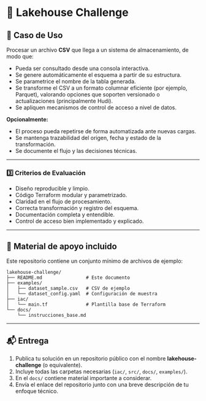 # 🧩 Lakehouse Challenge

## 📖 Caso de Uso

Procesar un archivo **CSV** que llega a un sistema de almacenamiento, de modo que:

* Pueda ser consultado desde una consola interactiva.
* Se genere automáticamente el esquema a partir de su estructura.
* Se parametrice el nombre de la tabla generada.
* Se transforme el CSV a un formato columnar eficiente (por ejemplo, Parquet), valorando opciones que soporten versionado o actualizaciones (principalmente Hudi).
* Se apliquen mecanismos de control de acceso a nivel de datos.

**Opcionalmente:**

* El proceso pueda repetirse de forma automatizada ante nuevas cargas.
* Se mantenga trazabilidad del origen, fecha y estado de la transformación.
* Se documente el flujo y las decisiones técnicas.

---

### 3️⃣ Criterios de Evaluación

* Diseño reproducible y limpio.
* Código Terraform modular y parametrizado.
* Claridad en el flujo de procesamiento.
* Correcta transformación y registro del esquema.
* Documentación completa y entendible.
* Control de acceso bien implementado y explicado.

---

## 🧩 Material de apoyo incluido

Este repositorio contiene un conjunto mínimo de archivos de ejemplo:

```
lakehouse-challenge/
├── README.md                # Este documento
├── examples/
│   ├── dataset_sample.csv   # CSV de ejemplo
│   └── dataset_config.yaml  # Configuración de muestra
├── iac/
│   └── main.tf              # Plantilla base de Terraform
└── docs/
    └── instrucciones_base.md
```

---

## 📬 Entrega

1. Publica tu solución en un repositorio público con el nombre **lakehouse-challenge** (o equivalente).
2. Incluye todas las carpetas necesarias (`iac/`, `src/`, `docs/`, `examples/`).
3. En el `docs/` contiene material importante a considerar.
4. Envía el enlace del repositorio junto con una breve descripción de tu enfoque técnico.
